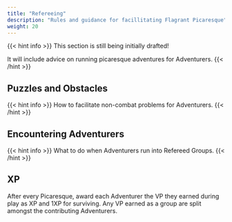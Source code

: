 ```yaml
---
title: "Refereeing"
description: "Rules and guidance for facillitating Flagrant Picaresque"
weight: 20
---
```


{{< hint info >}}
This section is still being initially drafted!

It will include advice on running picaresque adventures for Adventurers.
{{< /hint >}}

## Puzzles and Obstacles

{{< hint info >}}
How to facilitate non-combat problems for Adventurers.
{{< /hint >}}

## Encountering Adventurers

{{< hint info >}}
What to do when Adventurers run into Refereed Groups.
{{< /hint >}}

## XP

After every Picaresque, award each Adventurer the VP they earned during play as XP and 1XP for
surviving. Any VP earned as a group are split amongst the contributing Adventurers.

